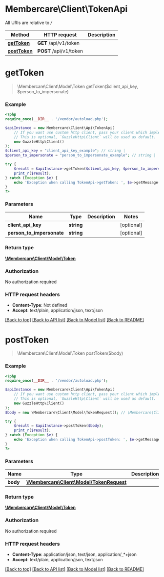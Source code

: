 # Membercare\Client\TokenApi

All URIs are relative to */*

Method | HTTP request | Description
------------- | ------------- | -------------
[**getToken**](TokenApi.md#gettoken) | **GET** /api/v1/token | 
[**postToken**](TokenApi.md#posttoken) | **POST** /api/v1/token | 

# **getToken**
> \Membercare\Client\Model\Token getToken($client_api_key, $person_to_impersonate)



### Example
```php
<?php
require_once(__DIR__ . '/vendor/autoload.php');

$apiInstance = new Membercare\Client\Api\TokenApi(
    // If you want use custom http client, pass your client which implements `GuzzleHttp\ClientInterface`.
    // This is optional, `GuzzleHttp\Client` will be used as default.
    new GuzzleHttp\Client()
);
$client_api_key = "client_api_key_example"; // string | 
$person_to_impersonate = "person_to_impersonate_example"; // string | 

try {
    $result = $apiInstance->getToken($client_api_key, $person_to_impersonate);
    print_r($result);
} catch (Exception $e) {
    echo 'Exception when calling TokenApi->getToken: ', $e->getMessage(), PHP_EOL;
}
?>
```

### Parameters

Name | Type | Description  | Notes
------------- | ------------- | ------------- | -------------
 **client_api_key** | **string**|  | [optional]
 **person_to_impersonate** | **string**|  | [optional]

### Return type

[**\Membercare\Client\Model\Token**](../Model/Token.md)

### Authorization

No authorization required

### HTTP request headers

 - **Content-Type**: Not defined
 - **Accept**: text/plain, application/json, text/json

[[Back to top]](#) [[Back to API list]](../../README.md#documentation-for-api-endpoints) [[Back to Model list]](../../README.md#documentation-for-models) [[Back to README]](../../README.md)

# **postToken**
> \Membercare\Client\Model\Token postToken($body)



### Example
```php
<?php
require_once(__DIR__ . '/vendor/autoload.php');

$apiInstance = new Membercare\Client\Api\TokenApi(
    // If you want use custom http client, pass your client which implements `GuzzleHttp\ClientInterface`.
    // This is optional, `GuzzleHttp\Client` will be used as default.
    new GuzzleHttp\Client()
);
$body = new \Membercare\Client\Model\TokenRequest(); // \Membercare\Client\Model\TokenRequest | 

try {
    $result = $apiInstance->postToken($body);
    print_r($result);
} catch (Exception $e) {
    echo 'Exception when calling TokenApi->postToken: ', $e->getMessage(), PHP_EOL;
}
?>
```

### Parameters

Name | Type | Description  | Notes
------------- | ------------- | ------------- | -------------
 **body** | [**\Membercare\Client\Model\TokenRequest**](../Model/TokenRequest.md)|  | [optional]

### Return type

[**\Membercare\Client\Model\Token**](../Model/Token.md)

### Authorization

No authorization required

### HTTP request headers

 - **Content-Type**: application/json, text/json, application/_*+json
 - **Accept**: text/plain, application/json, text/json

[[Back to top]](#) [[Back to API list]](../../README.md#documentation-for-api-endpoints) [[Back to Model list]](../../README.md#documentation-for-models) [[Back to README]](../../README.md)

